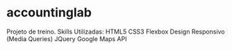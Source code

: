 # accountinglab
Projeto de treino.
Skills Utilizadas:
HTML5
CSS3
Flexbox
Design Responsivo (Media Queries)
JQuery
Google Maps API
